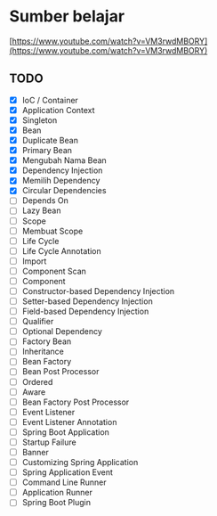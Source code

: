 # Sumber belajar

[https://www.youtube.com/watch?v=VM3rwdMBORY](https://www.youtube.com/watch?v=VM3rwdMBORY)

## TODO

- [x] IoC / Container
- [x] Application Context
- [x] Singleton
- [x] Bean
- [x] Duplicate Bean
- [x] Primary Bean
- [x] Mengubah Nama Bean
- [x] Dependency Injection
- [x] Memilih Dependency
- [x] Circular Dependencies
- [ ] Depends On
- [ ] Lazy Bean
- [ ] Scope
- [ ] Membuat Scope
- [ ] Life Cycle
- [ ] Life Cycle Annotation
- [ ] Import
- [ ] Component Scan
- [ ] Component
- [ ] Constructor-based Dependency Injection
- [ ] Setter-based Dependency Injection
- [ ] Field-based Dependency Injection
- [ ] Qualifier
- [ ] Optional Dependency
- [ ] Factory Bean
- [ ] Inheritance
- [ ] Bean Factory
- [ ] Bean Post Processor
- [ ] Ordered
- [ ] Aware
- [ ] Bean Factory Post Processor
- [ ] Event Listener
- [ ] Event Listener Annotation
- [ ] Spring Boot Application
- [ ] Startup Failure
- [ ] Banner
- [ ] Customizing Spring Application
- [ ] Spring Application Event
- [ ] Command Line Runner
- [ ] Application Runner
- [ ] Spring Boot Plugin
